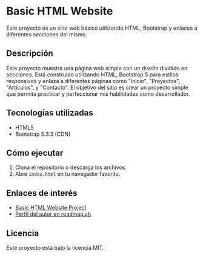 # Basic HTML Website

Este proyecto es un sitio web básico utilizando HTML, Bootstrap y enlaces a diferentes secciones del mismo.

## Descripción

Este proyecto muestra una página web simple con un diseño dividido en secciones. Está construido utilizando HTML, Bootstrap 5 para estilos responsivos y enlaza a diferentes páginas como "Inicio", "Proyectos", "Artículos", y "Contacto". El objetivo del sitio es crear un proyecto simple que permita practicar y perfeccionar mis habilidades como desarrollador.


## Tecnologías utilizadas

- HTML5
- Bootstrap 5.3.3 (CDN)

## Cómo ejecutar

1. Clona el repositorio o descarga los archivos.
2. Abre `index.html` en tu navegador favorito.

## Enlaces de interés

- [Basic HTML Website Project](https://roadmap.sh/projects/basic-html-website) 
- [Perfil del autor en roadmap.sh](https://roadmap.sh/u/lisandroguerra)

## Licencia

Este proyecto está bajo la licencia MIT.
